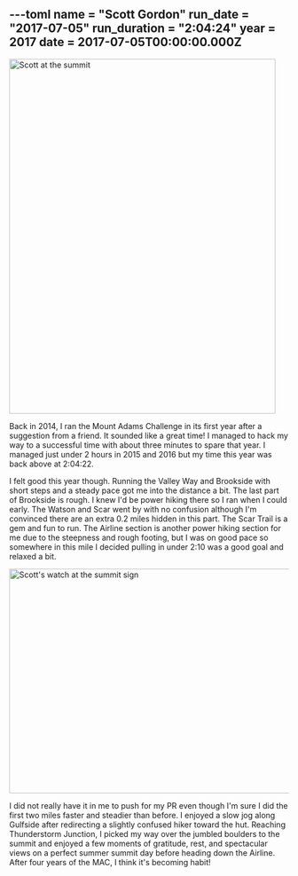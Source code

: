 ---toml
name = "Scott Gordon"
run_date = "2017-07-05"
run_duration = "2:04:24"
year = 2017
date = 2017-07-05T00:00:00.000Z
---
<img src="/assets/images/uploads/tumblrinlineotlqsxchv31si9ly8540.jpg" alt="Scott at the summit" width="480" height="640">

Back in 2014, I ran the Mount Adams Challenge in its first year after a suggestion from a friend. It sounded like a great time! I managed to hack my way to a successful time with about three minutes to spare that year. I managed just under 2 hours in 2015 and 2016 but my time this year was back above at 2:04:22.

I felt good this year though. Running the Valley Way and Brookside with short steps and a steady pace got me into the distance a bit. The last part of Brookside is rough. I knew I'd be power hiking there so I ran when I could early. The Watson and Scar went by with no confusion although I'm convinced there are an extra 0.2 miles hidden in this part. The Scar Trail is a gem and fun to run. The Airline section is another power hiking section for me due to the steepness and rough footing, but I was on good pace so somewhere in this mile I decided pulling in under 2:10 was a good goal and relaxed a bit.

<img src="/assets/images/uploads/tumblrinlineotlqp1htqv1si9ly8540.jpg" alt="Scott's watch at the summit sign" width="540" height="405">

I did not really have it in me to push for my PR even though I'm sure I did the first two miles faster and steadier than before. I enjoyed a slow jog along Gulfside after redirecting a slightly confused hiker toward the hut. Reaching Thunderstorm Junction, I picked my way over the jumbled boulders to the summit and enjoyed a few moments of gratitude, rest, and spectacular views on a perfect summer summit day before heading down the Airline. After four years of the MAC, I think it's becoming habit!



